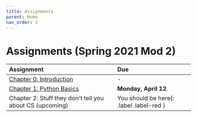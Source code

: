 ```yaml
---
title: Assignments
parent: Home
nav_order: 1
---
```


# Assignments (Spring 2021 Mod 2)

| Assignment                                                                                 | Due                                      | 
|:-------------------------------------------------------------------------------------------|:-----------------------------------------|
| [Chapter 0: Introduction](https://learncswith.us/chapters/0-Introduction/0-contents.html)  | -                                        |
| [Chapter 1: Python Basics](https://learncswith.us/chapters/1-PythonBasics/0-contents.html) | **Monday, April 12**                     |
| Chapter 2: Stuff they don't tell you about CS (upcoming)                                   | You should be here{: .label .label-red } |
